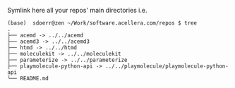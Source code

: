 Symlink here all your repos' main directories i.e.

```
(base)  sdoerr@zen ~/Work/software.acellera.com/repos $ tree
.
├── acemd -> ../../acemd
├── acemd3 -> ../../acemd3
├── htmd -> ../../htmd
├── moleculekit -> ../../moleculekit
├── parameterize -> ../../parameterize
├── playmolecule-python-api -> ../../playmolecule/playmolecule-python-api
└── README.md
```